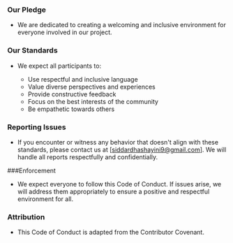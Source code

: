 ### Our Pledge
- We are dedicated to creating a welcoming and inclusive environment for everyone involved in our project.

### Our Standards
- We expect all participants to:

  - Use respectful and inclusive language
  - Value diverse perspectives and experiences
  - Provide constructive feedback
  - Focus on the best interests of the community
  - Be empathetic towards others

### Reporting Issues

- If you encounter or witness any behavior that doesn't align with these standards, please contact us at [siddardhashayini9@gmail.com]. We will handle all reports respectfully and confidentially.

###Enforcement

- We expect everyone to follow this Code of Conduct. If issues arise, we will address them appropriately to ensure a positive and respectful environment for all.

### Attribution

- This Code of Conduct is adapted from the Contributor Covenant.
